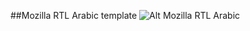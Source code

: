 ##Mozilla RTL Arabic template
![Alt Mozilla RTL Arabic](https://dl.dropbox.com/u/18317770/mozilla-ar.png "Mozilla RTL Arabic")